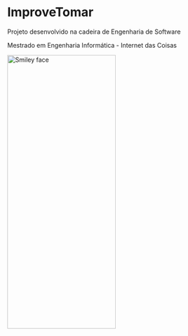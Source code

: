 # **ImproveTomar**

<p>Projeto desenvolvido na cadeira de Engenharia de Software </p>
<p>Mestrado em Engenharia Informática - Internet das Coisas</p>

<img src="http://portal2.ipt.pt/img/logo.png" alt="Smiley face" height="40%" width="70%">

 
